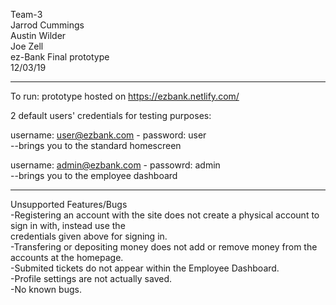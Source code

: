 Team-3<br />
Jarrod Cummings<br />
Austin Wilder<br />
Joe Zell<br />
ez-Bank Final prototype<br />
12/03/19<br />
_________________________________________________________

To run: prototype hosted on https://ezbank.netlify.com/<br />


2 default users' credentials for testing purposes:<br />

username: user@ezbank.com  -  password: user<br />
	--brings you to the standard homescreen<br />

username: admin@ezbank.com  -  passowrd: admin<br />
	--brings you to the employee dashboard<br />

_________________________________________________________

Unsupported Features/Bugs<br />
-Registering an account with the site does not create a physical account to sign in with, instead use the<br />
 credentials given above for signing in.<br />
-Transfering or depositing money does not add or remove money from the accounts at the homepage.<br />
-Submited tickets do not appear within the Employee Dashboard.<br />
-Profile settings are not actually saved.<br />
-No known bugs.<br />

